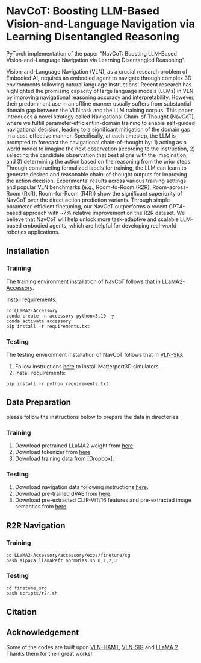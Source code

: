 # NavCoT: Boosting LLM-Based Vision-and-Language Navigation  via Learning Disentangled Reasoning

PyTorch implementation of the paper "NavCoT: Boosting LLM-Based Vision-and-Language Navigation  via Learning Disentangled Reasoning".

Vision-and-Language Navigation (VLN), as a crucial research problem of Embodied AI, requires an embodied agent to navigate through complex 3D environments following natural language instructions. Recent research has highlighted the promising capacity of large language models (LLMs) in VLN by improving navigational reasoning accuracy and interpretability. However, their predominant use in an offline manner usually suffers from substantial domain gap between the VLN task and the LLM training corpus. This paper introduces a novel strategy called Navigational Chain-of-Thought (NavCoT), where we fulfill parameter-efficient in-domain training to enable self-guided navigational decision, leading to a significant mitigation of the domain gap in a cost-effective manner. Specifically, at each timestep, the LLM is prompted to forecast the navigational chain-of-thought by: 1) acting as a world model to imagine the next observation according to the instruction, 2) selecting the candidate observation that best aligns with the imagination, and 3) determining the action based on the reasoning from the prior steps. Through constructing formalized labels for training, the LLM can learn to generate desired and reasonable chain-of-thought outputs for improving the action decision. Experimental results across various training settings and popular VLN benchmarks (e.g., Room-to-Room (R2R), Room-across-Room (RxR), Room-for-Room (R4R)) show the significant superiority of NavCoT over the direct action prediction variants. Through simple parameter-efficient finetuning, our NavCoT outperforms a recent GPT4-based approach with ~7%  relative improvement on the R2R dataset. We believe that NavCoT will help unlock more task-adaptive and scalable LLM-based embodied agents, which are helpful for developing real-world robotics applications.


## Installation
### Training
The training environment installation of NavCoT follows that in [LLaMA2-Accessory](https://llama2-accessory.readthedocs.io/en/latest/install.html).

Install requirements:
```setup
cd LLaMA2-Accessory
conda create -n accessory python=3.10 -y
conda activate accessory
pip install -r requirements.txt
```

### Testing
The testing environment installation of NavCoT follows that in [VLN-SIG](https://github.com/jialuli-luka/VLN-SIG).

1. Follow instructions [here](https://github.com/clip-vil/CLIP-ViL/tree/master/CLIP-ViL-VLN) to install Matterport3D simulators.
2. Install requirements:
```setup
pip install -r python_requirements.txt
```

## Data Preparation
please follow the instructions below to prepare the data in directories:
### Training
1. Download pretrained LLaMA2 weight from [here](https://huggingface.co/Alpha-VLLM/LLaMA2-Accessory/blob/main/finetune/sg/alpaca_llamaPeft_normBias/consolidated.00-of-01.model.pth).
2. Download tokenizer from [here](https://huggingface.co/Alpha-VLLM/LLaMA2-Accessory/tree/main/config). 
3. Download training data from [Dropbox].


### Testing
1. Download navigation data following instructions [here](https://github.com/cshizhe/VLN-HAMT).
2. Download pre-trained dVAE from [here](https://github.com/openai/DALL-E).
3. Download pre-extracted CLIP-ViT/16 features and pre-extracted image semantics from [here](https://www.dropbox.com/sh/fftfotbac9878cc/AAD6Al1eRlbm3-lctyoKxWs9a?dl=0).

## R2R Navigation
### Training
```setup
cd LLaMA2-Accessory/accessory/exps/finetune/sg
bash alpaca_llamaPeft_normBias.sh 0,1,2,3
```

### Testing
```setup
cd finetune_src
bash scripts/r2r.sh
```

## Citation

## Acknowledgement
Some of the codes are built upon [VLN-HAMT](https://github.com/cshizhe/VLN-HAMT), [VLN-SIG](https://github.com/jialuli-luka/VLN-SIG) and [LLaMA 2](https://github.com/Alpha-VLLM/LLaMA2-Accessory). Thanks them for their great works!
